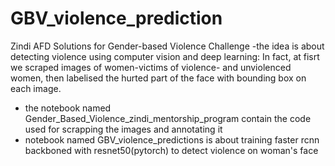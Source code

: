 # GBV_violence_prediction
Zindi AFD Solutions for Gender-based Violence Challenge
-the idea is about detecting violence using computer vision and deep learning: In fact, at fisrt we scraped images of women-victims of violence- and unviolenced women, then labelised the hurted part of the face with bounding box on each image.
- the notebook named Gender_Based_Violence_zindi_mentorship_program contain the code used for scrapping the images and annotating it 
- notebook named GBV_violence_predictions is about training faster rcnn backboned with resnet50(pytorch) to detect violence on woman's face 
